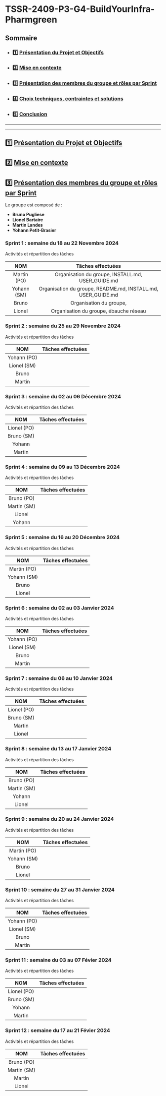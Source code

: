 # **TSSR-2409-P3-G4-BuildYourInfra-Pharmgreen**

## **Sommaire**

* ### :one: [Présentation du Projet et Objectifs](https://github.com/WildCodeSchool/TSSR-2409-VERT-P3-G4-build-your-infra/blob/main/README.md#one-pr%C3%A9sentation-du-projet-et-objectifs-1)
* ### :two: [Mise en contexte](https://github.com/WildCodeSchool/TSSR-2409-VERT-P3-G4-build-your-infra/blob/main/README.md#two-mise-en-contexte-1)
* ### :three: [Présentation des membres du groupe et rôles par Sprint](https://github.com/WildCodeSchool/TSSR-2409-VERT-P3-G4-build-your-infra/blob/main/README.md#three-pr%C3%A9sentation-des-membres-du-groupe-et-r%C3%B4les-par-sprint-1)
* ### :four: [Choix techniques, contraintes et solutions]()
* ### :five: [Conclusion]()

***
***

## :one: [Présentation du Projet et Objectifs](https://github.com/WildCodeSchool/TSSR-2409-VERT-P3-G4-build-your-infra/blob/main/README.md#one-pr%C3%A9sentation-du-projet-et-objectifs)



## :two: [Mise en contexte](https://github.com/WildCodeSchool/TSSR-2409-VERT-P3-G4-build-your-infra/blob/main/README.md#two-mise-en-contexte)



## :three: [Présentation des membres du groupe et rôles par Sprint](https://github.com/WildCodeSchool/TSSR-2409-VERT-P3-G4-build-your-infra/blob/main/README.md#three-pr%C3%A9sentation-des-membres-du-groupe-et-r%C3%B4les-par-sprint)

Le groupe est composé de :
* **Bruno Pugliese**
* **Lionel Bartaire**
* **Martin Landes**
* **Yohann Petit-Brasier**

### **Sprint 1 : semaine du 18 au 22 Novembre 2024**

Activités et répartition des tâches

| **NOM** | **Tâches effectuées** |
| :--: | :----------: |
| Martin (PO) | Organisation du groupe, INSTALL.md, USER_GUIDE.md |
| Yohann (SM) | Organisation du groupe, README.md, INSTALL.md, USER_GUIDE.md |
| Bruno | Organisation du groupe,  |
| Lionel | Organisation du groupe, ébauche réseau  |
### **Sprint 2 : semaine du 25 au 29 Novembre 2024**

Activités et répartition des tâches

| **NOM** | **Tâches effectuées** |
| :--: | :----------: |
| Yohann (PO) | |
| Lionel (SM) |  |
| Bruno |   |
| Martin |   |
### **Sprint 3 : semaine du 02 au 06 Décembre 2024**

Activités et répartition des tâches

| **NOM** | **Tâches effectuées** |
| :--: | :----------: |
| Lionel (PO) | |
| Bruno (SM) |  |
| Yohann |   |
| Martin |   |
### **Sprint 4 : semaine du 09 au 13 Décembre 2024**

Activités et répartition des tâches

| **NOM** | **Tâches effectuées** |
| :--: | :----------: |
| Bruno (PO) |  |
| Martin (SM) |  |
| Lionel |   |
| Yohann |   |
### **Sprint 5 : semaine du 16 au 20 Décembre 2024**

Activités et répartition des tâches

| **NOM** | **Tâches effectuées** |
| :--: | :----------: |
| Martin (PO) |  |
| Yohann (SM) |  |
| Bruno |   |
| Lionel |   |
### **Sprint 6 : semaine du 02 au 03 Janvier 2024**

Activités et répartition des tâches

| **NOM** | **Tâches effectuées** |
| :--: | :----------: |
| Yohann (PO) |  |
| Lionel (SM) |  |
| Bruno |   |
| Martin |  |
### **Sprint 7 : semaine du 06 au 10 Janvier 2024**

Activités et répartition des tâches

| **NOM** | **Tâches effectuées** |
| :--: | :----------: |
| Lionel (PO) |  |
| Bruno (SM) |  |
| Martin |   |
| Lionel |  |
### **Sprint 8 : semaine du 13 au 17 Janvier 2024**

Activités et répartition des tâches

| **NOM** | **Tâches effectuées** |
| :--: | :----------: |
| Bruno (PO) |  |
| Martin (SM) | |
| Yohann |   |
| Lionel |   |
### **Sprint 9 : semaine du 20 au 24 Janvier 2024**

Activités et répartition des tâches

| **NOM** | **Tâches effectuées** |
| :--: | :----------: |
| Martin (PO) |  |
| Yohann (SM) |  |
| Bruno |   |
| Lionel |   |
### **Sprint 10 : semaine du 27 au 31 Janvier 2024**

Activités et répartition des tâches

| **NOM** | **Tâches effectuées** |
| :--: | :----------: |
| Yohann (PO) |  |
| Lionel (SM) |  |
| Bruno |   |
| Martin |   |
### **Sprint 11 : semaine du 03 au 07 Févier 2024**

Activités et répartition des tâches

| **NOM** | **Tâches effectuées** |
| :--: | :----------: |
| Lionel (PO) |  |
| Bruno (SM) |  |
| Yohann |   |
| Martin |   |
### **Sprint 12 : semaine du 17 au 21 Févier 2024**

Activités et répartition des tâches

| **NOM** | **Tâches effectuées** |
| :--: | :----------: |
| Bruno (PO) |  |
| Martin (SM) | |
| Martin |   |
| Lionel |  |
